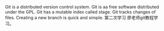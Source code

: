 Git is a distributed version control system.
Git is aa free software distributed under the GPL.
Git has a mutable index called stage.
Git tracks changes of files.
Creating a new branch is quick and simple.
第二次学习
廖老师git教程学习。

